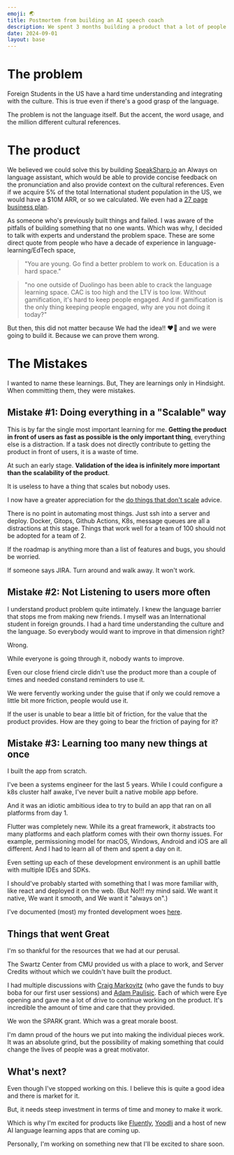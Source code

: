 ```yaml
---
emoji: 🌏
title: Postmortem from building an AI speech coach 
description: We spent 3 months building a product that a lot of people wanted, but nobody used. These are all my learnings from doing 15 expert discussions and 50 user sessions.
date: 2024-09-01
layout: base
---
```



# The problem

Foreign Students in the US have a hard time understanding and integrating with the culture.
This is true even if there's a good grasp of the language. 

The problem is not the language itself. But the accent, the word usage, and the million different cultural references.

# The product

We believed we could solve this by building [SpeakSharp.io](https://speaksharp.io) an Always on language assistant, which would be able to provide concise feedback on the pronunciation and also provide context on the cultural references. Even if we acquire 5% of the total International student population in the US, we would have a $10M ARR, or so we calculated. We even had a [27 page business plan](https://docs.google.com/document/d/1VEPdhb_0AGbCJ7LVRn0hYCTi5gdUGs2PXwKDYX9Czj0/edit?usp=sharing).

As someone who's previously built things and failed. I was aware of the pitfalls of building something that no one wants. Which was why, I decided to talk with experts and understand the problem space. These are some direct quote from people who have a decade of experience in language-learning/EdTech space,

> "You are young. Go find a better problem to work on. Education is a hard space." 

> "no one outside of Duolingo has been able to crack the language learning space. CAC is too high and the LTV is too low. Without gamification, it's hard to keep people engaged. And if gamification is the only thing keeping people engaged, why are you not doing it today?" 


But then, this did not matter because We had the idea!! ❤️‍🔥 and we were going to build it. Because we can prove them wrong.

# The Mistakes

I wanted to name these learnings. But, They are learnings only in Hindsight. When committing them, they were mistakes.

## Mistake #1: Doing everything in a "Scalable" way


This is by far the single most important learning for me. __Getting the product in front of users as fast as possible is the only important thing__, everything else is a distraction.
If a task does not directly contribute to getting the product in front of users, it is a waste of time.


At such an early stage. __Validation of the idea is infinitely more important than the scalability of the product__.

It is useless to have a thing that scales but nobody uses.

I now have a greater appreciation for the [do things that don't scale](https://paulgraham.com/ds.html) advice.

There is no point in automating most things. Just ssh into a server and deploy. Docker, Gitops, Github Actions, K8s, message queues are all a distractions at this stage. Things that work well for a team of 100 should not be adopted for a team of 2.

If the roadmap is anything more than a list of features and bugs, you should be worried.

If someone says JIRA. Turn around and walk away. It won't work.

## Mistake #2: Not Listening to users more often

I understand product problem quite intimately. I knew the language barrier that stops me from making new friends. I myself was an International student in foreign grounds. I had a hard time understanding the culture and the language. So everybody would want to improve in that dimension right?

Wrong.

While everyone is going through it, nobody wants to improve.

Even our close friend circle didn't use the product more than a couple of times and needed constand reminders to use it.

We were fervently working under the guise that if only we could remove a little bit more friction, people would use it.

If the user is unable to bear a little bit of friction, for the value that the product provides. How are they going to bear the friction of paying for it?


## Mistake #3: Learning too many new things at once

I built the app from scratch.

I've been a systems engineer for the last 5 years. While I could configure a k8s cluster half awake, I've never built a native mobile app before.

And it was an idiotic ambitious idea to try to build an app that ran on all platforms from day 1.

Flutter was completely new. While its a great framework, it abstracts too many platforms and each platform comes with their own thorny issues. For example, permissioning model for macOS, Windows, Android and iOS are all different. And I had to learn all of them and spent a day on it.

Even setting up each of these development environment is an uphill battle with multiple IDEs and SDKs.

I should've probably started with something that I was more familiar with, like react and deployed it on the web. (But No!!! my mind said. We want it native, We want it smooth, and We want it "always on".)

I've documented (most)  my fronted development woes [here](/tech/bugs/frontend).


## Things that went Great

I'm so thankful for the resources that we had at our perusal.

The Swartz Center from CMU provided us with a place to work, and Server Credits without which we couldn't have built the product.

I had multiple discussions with [Craig Markovitz](https://www.linkedin.com/in/markovitzcraig/)  (who gave the funds to buy boba for our first user sessions) and [Adam Paulisic](https://www.linkedin.com/in/paulisick/). Each of which were Eye opening and gave me a lot of drive to continue working on the product. It's incredible the amount of time and care that they provided.

We won the SPARK grant. Which was a great morale boost.

I'm damn proud of the hours we put into making the individual pieces work. It was an absolute grind, but the possibility of making something that could change the lives of people was a great motivator.


## What's next?

Even though I've stopped working on this. I believe this is quite a good idea and there is market for it.

But, it needs steep investment in terms of time and money to make it work.

Which is why I'm excited for products like [Fluently](https://getfluently.app/), [Yoodli](https://yoodli.ai/) and a host of new AI language learning apps that are coming up.

Personally, I'm working on something new that I'll be excited to share soon.